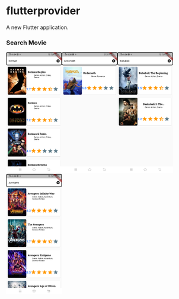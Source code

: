 # flutterprovider

A new Flutter application.

### Search Movie
<img src="https://github.com/abhiditi/flutter_provider/blob/master/5.png" width="150"><img src="https://github.com/abhiditi/flutter_provider/blob/master/2.png" width="150"><img src="https://github.com/abhiditi/flutter_provider/blob/master/1.png" width="150"><img src="https://github.com/abhiditi/flutter_provider/blob/master/3.png" width="150">  
